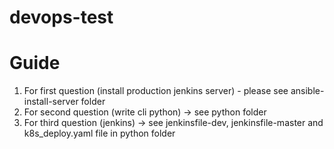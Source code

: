 # devops-test
# Guide
1. For first question (install production jenkins server) - please see ansible-install-server folder 
2. For second question (write cli python) -> see python folder 
3. For third question (jenkins) -> see jenkinsfile-dev, jenkinsfile-master and k8s_deploy.yaml file in python folder 